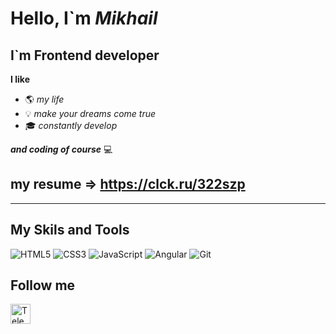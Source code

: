 # Hello, I`m ***Mikhail***

## I`m Frontend developer

**I like**
- :earth_americas: _my life_
- :bulb:  _make your dreams come true_
- :mortar_board: _constantly develop_

___and coding of course___ :computer:

## my resume => https://clck.ru/322szp
___

## My Skils and Tools

![HTML5](https://img.shields.io/badge/html5-informational.svg?style=for-the-badge&logo=html5&logoColor=white)
![CSS3](https://img.shields.io/badge/css3-%231572B6.svg?style=for-the-badge&logo=css3&logoColor=white)
![JavaScript](https://img.shields.io/badge/javascript-informational.svg?style=for-the-badge&logo=javascript&logoColor=%23F7DF1E)
![Angular]( https://img.shields.io/badge/-Angular-informational?style=for-the-badge&logo=Angular)
![Git](https://img.shields.io/badge/git-informational.svg?style=for-the-badge&logo=git&logoColor=white)

## Follow me

[<img align="left" alt="Telegramm" width="32px" src="https://cdn-icons-png.flaticon.com/128/2111/2111646.png"> ][Telegramm]

[Telegramm]: https://t.me/mikle_min
